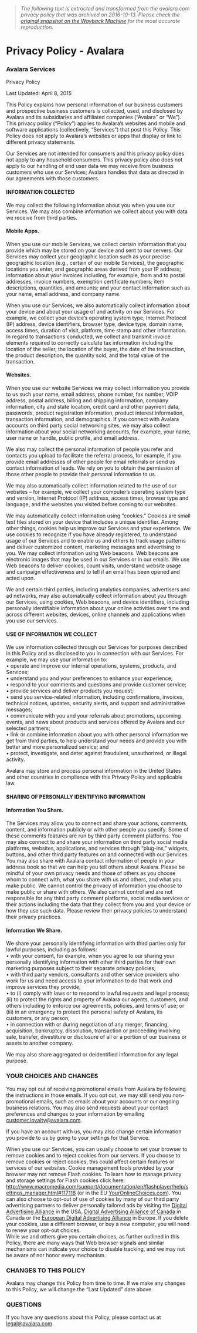 > *The following text is extracted and transformed from the avalara.com privacy policy that was archived on 2016-10-13. Please check the [original snapshot on the Wayback Machine](https://web.archive.org/web/20161013114637id_/https%3A//www.avalara.com/privacy-policy) for the most accurate reproduction.*

# Privacy Policy - Avalara

### Avalara Services  
Privacy Policy

Last Updated: April 8, 2015

This Policy explains how personal information of our business customers and prospective business customers is collected, used, and disclosed by Avalara and its subsidiaries and affiliated companies (“Avalara” or “We”). This privacy policy (“Policy”) applies to Avalara’s websites and mobile and software applications (collectively, “Services”) that post this Policy. This Policy does not apply to Avalara’s websites or apps that display or link to different privacy statements.

Our Services are not intended for consumers and this privacy policy does not apply to any household consumers. This privacy policy also does not apply to our handling of end user data we may receive from business customers who use our Services; Avalara handles that data as directed in our agreements with those customers.

#### INFORMATION COLLECTED

We may collect the following information about you when you use our Services. We may also combine information we collect about you with data we receive from third parties.

#### Mobile Apps.

When you use our mobile Services, we collect certain information that you provide which may be stored on your device and sent to our servers. Our Services may collect your geographic location such as your precise geographic location (e.g., certain of our mobile Services), the geographic locations you enter, and geographic areas derived from your IP address; information about your invoices including, for example, from and to postal addresses, invoice numbers, exemption certificate numbers; item descriptions, quantities, and amounts; and your contact information such as your name, email address, and company name.

When you use our Services, we also automatically collect information about your device and about your usage of and activity on our Services. For example, we collect your device’s operating system type, Internet Protocol (IP) address, device identifiers, browser type, device type, domain name, access times, duration of visit, platform, time stamp and other information. In regard to transactions conducted, we collect and transmit invoice elements required to correctly calculate tax information including the location of the seller, the location of the buyer, the date of the transaction, the product description, the quantity sold, and the total value of the transaction.

#### Websites.

When you use our website Services we may collect information you provide to us such your name, email address, phone number, fax number, VOIP address, postal address, billing and shipping information, company information, city and state location, credit card and other payment data, passwords, product registration information, product interest information, transaction information, and demographics. If you connect with Avalara accounts on third party social networking sites, we may also collect information about your social networking accounts, for example, your name, user name or handle, public profile, and email address.

We also may collect the personal information of people you refer and contacts you upload to facilitate the referral process, for example, if you provide email addresses of other people for email referrals or send us contact information of leads. We rely on you to obtain the permission of those other people to provide their personal information to us.

We may also automatically collect information related to the use of our websites – for example, we collect your computer’s operating system type and version, Internet Protocol (IP) address, access times, browser type and language, and the websites you visited before coming to our websites.

We may automatically collect information using “cookies.” Cookies are small text files stored on your device that includes a unique identifier. Among other things, cookies help us improve our Services and your experience. We use cookies to recognize if you have already registered, to understand usage of our Services and to enable us and others to track usage patterns and deliver customized content, marketing messages and advertising to you. We may collect information using Web beacons. Web beacons are electronic images that may be used in our Services or in our emails. We use Web beacons to deliver cookies, count visits, understand website usage and campaign effectiveness and to tell if an email has been opened and acted upon.

We and certain third parties, including analytics companies, advertisers and ad networks, may also automatically collect information about you through our Services, using cookies, Web beacons, and device identifiers, including personally identifiable information about your online activities over time and across different websites, devices, online channels and applications when you use our services.

#### USE OF INFORMATION WE COLLECT

We use information collected through our Services for purposes described in this Policy and as disclosed to you in connection with our Services. For example, we may use your information to:  
• operate and improve our internal operations, systems, products, and Services;  
• understand you and your preferences to enhance your experience;  
• respond to your comments and questions and provide customer service;  
• provide services and deliver products you request;  
• send you service-related information, including confirmations, invoices, technical notices, updates, security alerts, and support and administrative messages;  
• communicate with you and your referrals about promotions, upcoming events, and news about products and services offered by Avalara and our selected partners;  
• link or combine information about you with other personal information we get from third parties, to help understand your needs and provide you with better and more personalized service; and  
• protect, investigate, and deter against fraudulent, unauthorized, or illegal activity.

Avalara may store and process personal information in the United States and other countries in compliance with this Privacy Policy and applicable law.

#### SHARING OF PERSONALLY IDENTIFYING INFORMATION

#### Information You Share.

The Services may allow you to connect and share your actions, comments, content, and information publicly or with other people you specify. Some of these comments features are run by third party comment platforms. You may also connect to and share your information on third party social media platforms, websites, applications, and services through “plug-ins,” widgets, buttons, and other third party features on and connected with our Services. You may also share with Avalara contact information of people in your address book so that we can help you tell others about Avalara. Please be mindful of your own privacy needs and those of others as you choose whom to connect with, what you share with us and others, and what you make public. We cannot control the privacy of information you choose to make public or share with others. We also cannot control and are not responsible for any third party comment platforms, social media services or their actions including the data that they collect from you and your device or how they use such data. Please review their privacy policies to understand their privacy practices.

#### Information We Share.

We share your personally identifying information with third parties only for lawful purposes, including as follows:  
• with your consent, for example, when you agree to our sharing your personally identifying information with other third parties for their own marketing purposes subject to their separate privacy policies;  
• with third party vendors, consultants and other service providers who work for us and need access to your information to do that work and improve services they provide;  
• to (i) comply with laws or to respond to lawful requests and legal process; (ii) to protect the rights and property of Avalara our agents, customers, and others including to enforce our agreements, policies, and terms of use; or (iii) in an emergency to protect the personal safety of Avalara, its customers, or any person;  
• in connection with or during negotiation of any merger, financing, acquisition, bankruptcy, dissolution, transaction or proceeding involving sale, transfer, divestiture or disclosure of all or a portion of our business or assets to another company.

We may also share aggregated or deidentified information for any legal purpose.

### YOUR CHOICES AND CHANGES

You may opt out of receiving promotional emails from Avalara by following the instructions in those emails. If you opt out, we may still send you non-promotional emails, such as emails about your accounts or our ongoing business relations. You may also send requests about your contact preferences and changes to your information by emailing [customer.loyalty@avalara.com](mailto:customer.loyalty@avalara.com).

If you have an account with us, you may also change certain information you provide to us by going to your settings for that Service.

When you use our Services, you can usually choose to set your browser to remove cookies and to reject cookies from our servers. If you choose to remove cookies or reject cookies, this could affect certain features or services of our websites. Cookie management tools provided by your browser may not remove Flash cookies. To learn how to manage privacy and storage settings for Flash cookies click here:  
<http://www.macromedia.com/support/documentation/en/flashplayer/help/settings_manager.html#117118> (or in the EU [YourOnlineChoices.com](http://www.youronlinechoices.com/)). You can also choose to opt-out of use of cookies by many of our third party advertising partners to deliver personally tailored ads by visiting the [Digital Advertising Alliance](http://www.aboutads.info/choices/) in the USA, [Digital Advertising Alliance of Canada](http://youradchoices.ca/) in Canada or the [European Digital Advertising Alliance](http://www.youronlinechoices.eu/) in Europe. If you delete your cookies, use a different browser, or buy a new computer, you will need to renew your opt-out choices.  
While we and others give you certain choices, as further outlined in this Policy, there are many ways that Web browser signals and similar mechanisms can indicate your choice to disable tracking, and we may not be aware of nor honor every mechanism.

### CHANGES TO THIS POLICY

Avalara may change this Policy from time to time. If we make any changes to this Policy, we will change the “Last Updated” date above.

### QUESTIONS

If you have any questions about this Policy, please contact us at [legal@avalara.com](mailto:legal@avalara.com).
